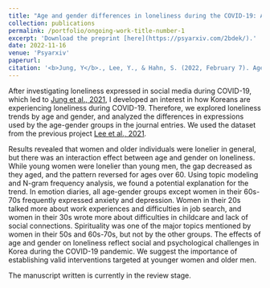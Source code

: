 ```yaml
---
title: "Age and gender differences in loneliness during the COVID-19: Analyses on large cross-sectional surveys and emotion diaries"
collection: publications
permalink: /portfolio/ongoing-work-title-number-1
excerpt: 'Download the preprint [here](https://psyarxiv.com/2bdek/).'
date: 2022-11-16
venue: 'Psyarxiv'
paperurl: 
citation: '<b>Jung, Y</b>., Lee, Y., & Hahn, S. (2022, February 7). Age and gender differences in loneliness during the COVID-19: Analyses on large cross-sectional surveys and emotion diaries. <i> Psyarxiv</i>. https://doi.org/10.31234/osf.io/2bdek.'
---
```

After investigating loneliness expressed in social media during COVID-19, which led to [Jung et al., 2021](/publications/paper-title-number-2), I developed an interest in how Koreans are experiencing loneliness during COVID-19. Therefore, we explored loneliness trends by age and gender, and analyzed the differences in expressions used by the age-gender groups in the journal entries. We used the dataset from the previous project [Lee et al., 2021](publication/paper-title-number-1). 

Results revealed that women and older individuals were lonelier in general, but there was an interaction effect between age and gender on loneliness. While young women were lonelier than young men, the gap decreased as they aged, and the pattern reversed for ages over 60. Using topic modeling and N-gram frequency analysis, we found a potential explanation for the trend. In emotion diaries, all age-gender groups except women in their 60s-70s frequently expressed anxiety and depression. Women in their 20s talked more about work experiences and difficulties in job search, and women in their 30s wrote more about difficulties in childcare and lack of social connections. Spirituality was one of the major topics mentioned by women in their 50s and 60s-70s, but not by the other groups. The effects of age and gender on loneliness reflect social and psychological challenges in Korea during the COVID-19 pandemic. We suggest the importance of establishing valid interventions targeted at younger women and older men.

The manuscript written is currently in the review stage.

